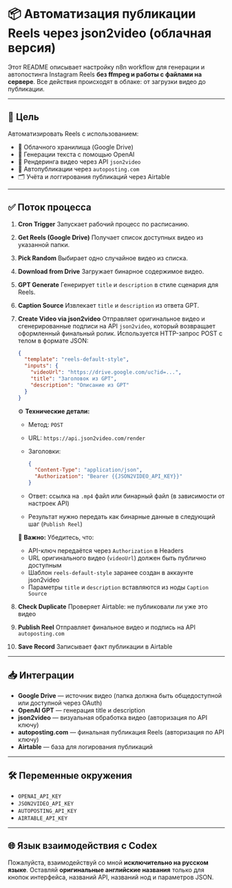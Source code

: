 # 📦 Автоматизация публикации Reels через json2video (облачная версия)

Этот README описывает настройку n8n workflow для генерации и автопостинга Instagram Reels **без ffmpeg и работы с файлами на сервере**. Все действия происходят в облаке: от загрузки видео до публикации.

---

## 🎯 Цель

Автоматизировать Reels с использованием:

* 📂 Облачного хранилища (Google Drive)
* 🧠 Генерации текста с помощью OpenAI
* 🧱 Рендеринга видео через API `json2video`
* 📢 Автопубликации через `autoposting.com`
* 🗂️ Учёта и логгирования публикаций через Airtable

---

## ✅ Поток процесса

1. **Cron Trigger**
   Запускает рабочий процесс по расписанию.

2. **Get Reels (Google Drive)**
   Получает список доступных видео из указанной папки.

3. **Pick Random**
   Выбирает одно случайное видео из списка.

4. **Download from Drive**
   Загружает бинарное содержимое видео.

5. **GPT Generate**
   Генерирует `title` и `description` в стиле сценария для Reels.

6. **Caption Source**
   Извлекает `title` и `description` из ответа GPT.

7. **Create Video via json2video**
   Отправляет оригинальное видео и сгенерированные подписи на API `json2video`, который возвращает оформленный финальный ролик. Используется HTTP-запрос POST с телом в формате JSON:

   ```json
   {
     "template": "reels-default-style",
     "inputs": {
       "videoUrl": "https://drive.google.com/uc?id=...",
       "title": "Заголовок из GPT",
       "description": "Описание из GPT"
     }
   }
   ```

   ⚙️ **Технические детали:**

   * Метод: `POST`
   * URL: `https://api.json2video.com/render`
   * Заголовки:

     ```json
     {
       "Content-Type": "application/json",
       "Authorization": "Bearer {{JSON2VIDEO_API_KEY}}"
     }
     ```
   * Ответ: ссылка на `.mp4` файл или бинарный файл (в зависимости от настроек API)
   * Результат нужно передать как бинарные данные в следующий шаг (`Publish Reel`)

   💬 **Важно:**
   Убедитесь, что:

   * API-ключ передаётся через `Authorization` в Headers
   * URL оригинального видео (`videoUrl`) должен быть публично доступным
   * Шаблон `reels-default-style` заранее создан в аккаунте json2video
   * Параметры `title` и `description` вставляются из ноды `Caption Source`

8. **Check Duplicate**
   Проверяет Airtable: не публиковали ли уже это видео

9. **Publish Reel**
   Отправляет финальное видео и подпись на API `autoposting.com`

10. **Save Record**
    Записывает факт публикации в Airtable

---

## 📥 Интеграции

* **Google Drive** — источник видео (папка должна быть общедоступной или доступной через OAuth)
* **OpenAI GPT** — генерация title и description
* **json2video** — визуальная обработка видео (авторизация по API ключу)
* **autoposting.com** — финальная публикация Reels (авторизация по API ключу)
* **Airtable** — база для логирования публикаций

---

## 🛠 Переменные окружения

* `OPENAI_API_KEY`
* `JSON2VIDEO_API_KEY`
* `AUTOPOSTING_API_KEY`
* `AIRTABLE_API_KEY`

---

## 🌐 Язык взаимодействия с Codex

Пожалуйста, взаимодействуй со мной **исключительно на русском языке**.
Оставляй **оригинальные английские названия** только для кнопок интерфейса, названий API, названий нод и параметров JSON.
